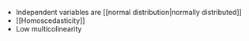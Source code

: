* Independent variables are [[normal distribution|normally distributed]]
* [[Homoscedasticity]]
* Low multicolinearity